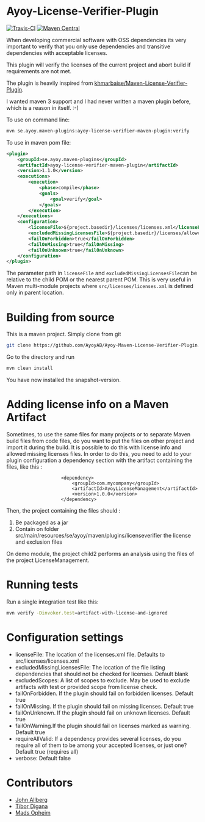 # Ayoy-License-Verifier-Plugin

[![Travis-CI](https://travis-ci.org/AyoyAB/Ayoy-Maven-License-Verifier-Plugin.svg?branch=master "CI status")](https://travis-ci.org/AyoyAB/Ayoy-Maven-License-Verifier-Plugin)
[![Maven Central](https://maven-badges.herokuapp.com/maven-central/se.ayoy.maven-plugins/ayoy-license-verifier-maven-plugin/badge.svg)](https://maven-badges.herokuapp.com/maven-central/se.ayoy.maven-plugins/ayoy-license-verifier-maven-plugin)

When developing commercial software with OSS dependencies its
very important to verify that you only use dependencies and transitive dependencies with
acceptable licenses.

This plugin will verify the licenses of the current 
project and abort build if requirements are not met.

The plugin is heavily inspired from 
[khmarbaise/Maven-License-Verifier-Plugin](https://github.com/khmarbaise/Maven-License-Verifier-Plugin).

I wanted maven 3 support and I had never written
a maven plugin before, which is a reason in itself. :-)

To use on command line:
```bash
mvn se.ayoy.maven-plugins:ayoy-license-verifier-maven-plugin:verify
```

To use in maven pom file:
```xml
<plugin>
    <groupId>se.ayoy.maven-plugins</groupId>
    <artifactId>ayoy-license-verifier-maven-plugin</artifactId>
    <version>1.1.0</version>
    <executions>
        <execution>
            <phase>compile</phase>
            <goals>
                <goal>verify</goal>
            </goals>
        </execution>
    </executions>
    <configuration>
        <licenseFile>${project.basedir}/licenses/licenses.xml</licenseFile>
        <excludedMissingLicensesFile>${project.basedir}/licenses/allowedMissingLicense.xml</excludedMissingLicensesFile>
        <failOnForbidden>true</failOnForbidden>
        <failOnMissing>true</failOnMissing>
        <failOnUnknown>true</failOnUnknown>
    </configuration>
</plugin>
```

The parameter path in `licenseFile` and `excludedMissingLicensesFile`can be relative to the child POM
or the nearest parent POM.
This is very useful in Maven multi-module projects where `src/licenses/licenses.xml` is defined only in parent location.

# Building from source
This is a maven project. Simply clone from git

```bash
git clone https://github.com/AyoyAB/Ayoy-Maven-License-Verifier-Plugin.git
```

Go to the directory and run

```bash
mvn clean install
```

You have now installed the snapshot-version.

# Adding license info on a Maven Artifact
Sometimes, to use the same files for many projects or to separate Maven build files from code files, do you want to put the files on other project and import it during the build. 
It is possible to do this with license info and allowed missing licenses files.
In order to do this, you need to add to your plugin configuration a dependency section with the artifact containing the files, like this : 

```
                    <dependency>
                        <groupId>com.mycompany</groupId>
                        <artifactId>AyoyLicenseManagement</artifactId>
                        <version>1.0.0</version>  
                    </dependency> 
```
Then, the project containing the files should : 
1. Be packaged as a jar
2. Contain on folder src/main/resources/se/ayoy/maven/plugins/licenseverifier the license and exclusion files

On demo module, the project child2 performs an analysis using the files of the project LicenseManagement. 

# Running tests

Run a single integration test like this:
```bash
mvn verify -Dinvoker.test=artifact-with-license-and-ignored
```

# Configuration settings

- licenseFile: The location of the licenses.xml file. Defaults to src/licenses/licenses.xml
- excludedMissingLicensesFile: The location of the file listing dependencies that should not be checked for licenses. Default blank
- excludedScopes: A list of scopes to exclude. May be used to exclude artifacts with test or provided scope from license check.
- failOnForbidden. If the plugin should fail on forbidden licenses. Default true
- failOnMissing. If the plugin should fail on missing licenses. Default true
- failOnUnknown. If the plugin should fail on unknown licenses. Default true
- failOnWarning.If the plugin should fail on licenses marked as warning. Default true
- requireAllValid: If a dependency provides several licenses, do you require all of them to be among your accepted licenses, or just one? Default true (requires all)
- verbose: Default false

# Contributors
- [John Allberg](https://github.com/smuda)
- [Tibor Digana](https://github.com/Tibor17)
- [Mads Opheim](https://github.com/madsop)
